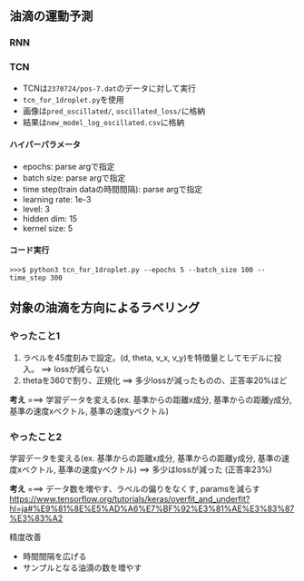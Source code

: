 ## 油滴の運動予測

### RNN

### TCN

- TCNは`2370724/pos-7.dat`のデータに対して実行
- `tcn_for_1droplet.py`を使用
- 画像は`pred_oscillated/`, `oscillated_loss/`に格納
- 結果は`new_model_log_oscillated.csv`に格納
  
#### ハイパーパラメータ

- epochs: parse argで指定
- batch size: parse argで指定
- time step(train dataの時間間隔): parse argで指定 
- learning rate: 1e-3
- level: 3
- hidden dim: 15
- kernel size: 5

#### コード実行

```
>>>$ python3 tcn_for_1droplet.py --epochs 5 --batch_size 100 --time_step 300
```


## 対象の油滴を方向によるラベリング

### やったこと1

1. ラベルを45度刻みで設定。(d, theta, v_x, v_y)を特徴量としてモデルに投入。
   ==> lossが減らない
2. thetaを360で割り、正規化
   ==> 多少lossが減ったものの、正答率20%ほど

**考え**
===> 学習データを変える(ex. 基準からの距離x成分, 基準からの距離y成分, 基準の速度xベクトル, 基準の速度yベクトル)

### やったこと2

学習データを変える(ex. 基準からの距離x成分, 基準からの距離y成分, 基準の速度xベクトル, 基準の速度yベクトル)
==> 多少はlossが減った (正答率23%)

**考え**
===> データ数を増やす、ラベルの偏りをなくす, paramsを減らす
https://www.tensorflow.org/tutorials/keras/overfit_and_underfit?hl=ja#%E9%81%8E%E5%AD%A6%E7%BF%92%E3%81%AE%E3%83%87%E3%83%A2


精度改善
- 時間間隔を広げる
- サンプルとなる油滴の数を増やす